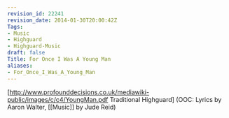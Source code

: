 ```yaml
---
revision_id: 22241
revision_date: 2014-01-30T20:00:42Z
Tags:
- Music
- Highguard
- Highguard-Music
draft: false
Title: For Once I Was A Young Man
aliases:
- For_Once_I_Was_A_Young_Man
---
```

[http://www.profounddecisions.co.uk/mediawiki-public/images/c/c4/YoungMan.pdf Traditional Highguard] (OOC: Lyrics by Aaron Walter, [[Music]] by Jude Reid)